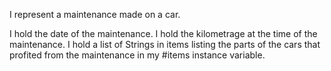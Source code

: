 I represent a maintenance made on a car.

I hold the date of the maintenance.
I hold the kilometrage at the time of the maintenance.
I hold a list of Strings in items listing the parts of the cars that profited from the maintenance in my #items instance variable.
